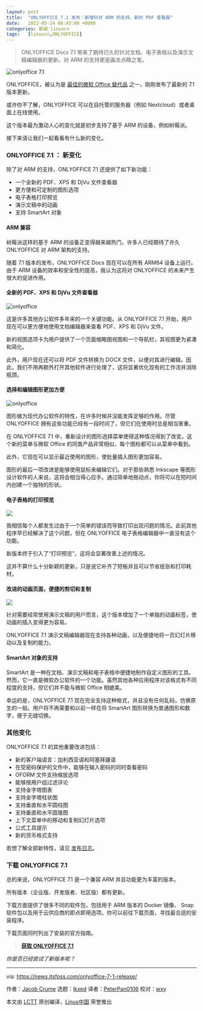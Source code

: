 ```yaml
---
layout: post
title:	"ONLYOFFICE 7.1 发布：新增针对 ARM 的支持、新的 PDF 查看器"
date:	2022-05-24 08:43:00 +0800 
categories:	新闻 linuxcn 
tags:	[linuxcn,ONLYOFFICE]
---
```




> 
> ONLYOFFICE Docs 7.1 带来了期待已久的针对文档、电子表格以及演示文稿编辑器的更新。对 ARM 的支持更是画龙点睛之笔。
> 
> 
> 


![onlyoffice 7.1](/Asserts/Images/album/202205/24/084358i7uvgw8qj50jgt0k.jpg)


ONLYOFFICE，被认为是 [最佳的微软 Office 替代品](https://itsfoss.com/best-free-open-source-alternatives-microsoft-office/) 之一，刚刚发布了最新的 7.1 版本更新。


或许你不了解，ONLYOFFICE 可以在自托管的服务器（例如 Nextcloud）或者桌面上在线使用。


这个版本最为激动人心的变化就是初步支持了基于 ARM 的设备，例如树莓派。


接下来请让我们一起看看有什么新的变化。


### ONLYOFFICE 7.1 ： 新变化






除了对 ARM 的支持，ONLYOFFICE 7.1 还提供了如下新功能：


* 一个全新的 PDF、XPS 和 DjVu 文件查看器
* 更方便和可定制的图形选项
* 电子表格打印预览
* 演示文稿中的动画
* 支持 SmartArt 对象


#### ARM 兼容


树莓派这样的基于 ARM 的设备正变得越来越热门，许多人已经期待了许久 ONLYOFFICE 对 ARM 架构的支持。


随着 7.1 版本的发布，ONLYOFFICE Docs 现在可以在所有 ARM64 设备上运行。由于 ARM 设备的效率和安全性的提高，我认为这将对 ONLYOFFICE 的未来产生很大的促进作用。


#### 全新的 PDF、XPS 和 DjVu 文件查看器


![onlyoffice](/Asserts/Images/album/202205/24/084359p977k7mt9xd559q7.png)


这是许多其他办公软件多年来的一个关键功能。从 ONLYOFFICE 7.1 开始，用户现在可以更方便地使用文档编辑器来查看 PDF、XPS 和 DjVu 文件。


新的视图选项卡为用户提供了一个页面缩略图视图和一个导航栏，其视图更为紧凑和简化。


此外，用户现在还可以将 PDF 文件转换为 DOCX 文件，以便对其进行编辑。因此，我们不用再额外打开其他软件进行处理了，这将显著优化现有的工作流并消除瓶颈。


#### 选择和编辑图形更加方便


![onlyoffice](/Asserts/Images/album/202205/24/084359zb1obi3brrlvrgr4.png)


图形做为现代办公软件的特性，在许多时候并没能发挥足够的作用。尽管 ONLYOFFICE 拥有这些功能已经有一段时间了，但它们在使用时总是相当笨重。


在 ONLYOFFICE 7.1 中，重新设计的图形选择菜单使得这种情况得到了改变。这个新的菜单与微软 Office 的同类产品非常相似，每个图标都可以从菜单中看到。


此外，它现在可以显示最近使用的图形，使批量插入图形更加容易。


图形的最后一项改进是能够使用鼠标来编辑它们。对于那些熟悉 Inkscape 等图形设计软件的人来说，这将会相当得心应手。通过简单地拖动点，你将可以在短时间内创建一个独特的形状。


#### 电子表格的打印预览


![](/Asserts/Images/album/202205/24/084400hiokjbbs98qqnjrr.png)


我相信每个人都发生过由于一个简单的错误而导致打印出现问题的情况。此前其他程序早已经解决了这个问题，但在 ONLYOFFICE 电子表格编辑器中一直没有这个功能。


新版本终于引入了“打印预览”，这将会显著改善上述的情况。


这并不算什么十分新颖的更新，只是说它补齐了短板并且可以节省纸张和打印耗材。


#### 改进的动画页面，便捷的剪切和复制


![](/Asserts/Images/album/202205/24/084400wr8r8xsox293vp4b.png)


针对需要经常使用演示文稿的用户而言，这个版本增加了一个单独的动画标签，使动画的插入变得更为容易。


ONLYOFFICE 7.1 演示文稿编辑器现在支持各种动画，以及便捷地将一页幻灯片移动以及复制的能力。


#### SmartArt 对象的支持


SmartArt 是一种在文档、演示文稿和电子表格中便捷地制作自定义图形的工具。然而，它一直是微软办公软件的一个功能。虽然其他各种应用程序对该格式有不同程度的支持，但它们并不能与微软 Office 相媲美。


幸运的是，ONLYOFFICE 7.1 现在完全支持这种格式，并且没有任何乱码，仿佛原生的一般。用户将不再需要和以前一样在将 SmartArt 图形转换为普通图形和数字，便于无缝切换。


### 其他变化


ONLYOFFICE 7.1 的其他重要改进包括：


* 新的客户端语言：加利西亚语和阿塞拜疆语
* 在受密码保护的文件中，能够在输入密码的同时查看密码
* OFORM 文件支持缩放选项
* 能够按用户组过滤评论
* 支持金字塔图表
* 支持金字塔柱状图
* 支持垂直和水平圆柱图
* 支持垂直和水平圆锥图
* 上下文菜单中的移动和复制幻灯片选项
* 公式工具提示
* 新的货币格式支持


若想了解全部新特性，请见 [发布日志](https://www.onlyoffice.com/blog/2022/05/discover-onlyoffice-docs-v7-1/)。


### 下载 ONLYOFFICE 7.1


总的来说，ONLYOFFICE 7.1 是一个兼容 ARM 并且功能更为丰富的版本。


所有版本（企业版、开发版者、社区版）都有更新。


下载方面提供了很多不同的软件包，包括用于 ARM 版本的 Docker 镜像、 Snap 软件包以及用于云供应商的即点即用选项。你可以前往下载页面，寻找最合适的安装程序。


下载页面同时列出了安装的官方指南。



> 
> **[获取 ONLYOFFICE 7.1](https://www.onlyoffice.com/download-docs.aspx)**
> 
> 
> 


*你是否已经尝试了新版本呢？*




---


via: <https://news.itsfoss.com/onlyoffice-7-1-release/>


作者：[Jacob Crume](https://news.itsfoss.com/author/jacob/) 选题：[lkxed](https://github.com/lkxed) 译者：[PeterPan0106](https://github.com/PeterPan0106) 校对：[wxy](https://github.com/wxy)


本文由 [LCTT](https://github.com/LCTT/TranslateProject) 原创编译，[Linux中国](https://linux.cn/) 荣誉推出
